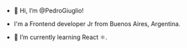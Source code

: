 - 👋 Hi, I’m @PedroGiuglio!
- I'm a Frontend developer Jr from Buenos Aires, Argentina. 

- 🌱 I’m currently learning React ⚛.
